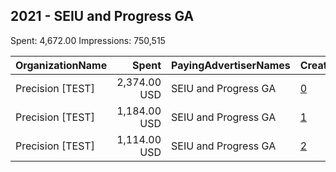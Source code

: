 ## 2021 - SEIU and Progress GA 
Spent: 4,672.00
Impressions: 750,515

|OrganizationName|Spent|PayingAdvertiserNames|CreativeUrls|Impressions|Genders|AgeBrackets|CountryCodes|BillingAddresses|CandidateBallotInformation|
|:---|---:|:---|:---|---:|:---|:---|:---|:---|:---|
|Precision [TEST]|2,374.00 USD|SEIU and Progress GA|[0](https://www.snap.com/political-ads/asset/cad0d01679aa894a87f46277fbba7edeceaf49e82e43f1c3f90777cab22bfa1f?mediaType=jpg)|384,618||17+|united states|"1121 14th Street NW Suite 700,Washington,20005,US"||
|Precision [TEST]|1,184.00 USD|SEIU and Progress GA|[1](https://www.snap.com/political-ads/asset/855b8e4aa7cbc1ee77b503397b6cae0d11bee46f6f4205412fa92c12fab6fa6d?mediaType=jpg)|185,867||17+|united states|"1121 14th Street NW Suite 700,Washington,20005,US"||
|Precision [TEST]|1,114.00 USD|SEIU and Progress GA|[2](https://www.snap.com/political-ads/asset/444095979fe18cb4c3a6bf39f8a322d5cb19aa1fd44a6878f8c655fef9a44466?mediaType=jpg)|180,030||17+|united states|"1121 14th Street NW Suite 700,Washington,20005,US"||
